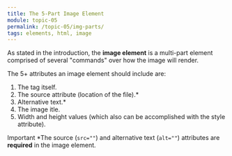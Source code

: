 ```yaml
---
title: The 5-Part Image Element
module: topic-05
permalink: /topic-05/img-parts/
tags: elements, html, image
---
```


<div class="divider-heading"></div>

As stated in the introduction, the **image element** is a multi-part element comprised of several "commands" over how the image will render.

The 5+ attributes an image element should include are:

1. The tag itself.
2. The source attribute (location of the file).*
3. Alternative text.*
4. The image itle.
5. Width and height values (which also can be accomplished with the style attribute).

<span class="label label-danger">Important</span> *The source (`src=""`) and alternative text (`alt=""`) attributes are <b>required</b> in the image element.

